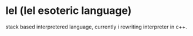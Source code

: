 # lel (lel esoteric language)

stack based interpretered language, currently i rewriting interpreter in c++.
